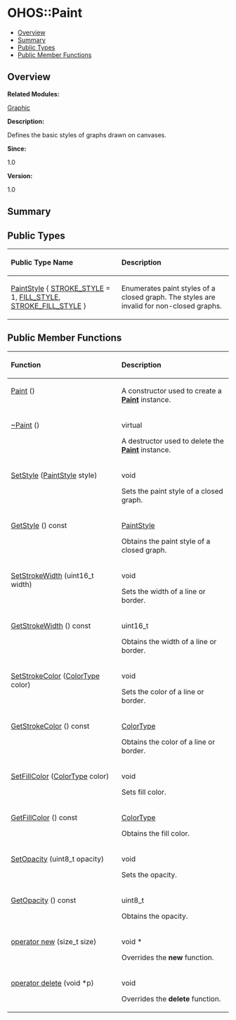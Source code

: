 # OHOS::Paint<a name="ZH-CN_TOPIC_0000001055078161"></a>

-   [Overview](#section1608281812165634)
-   [Summary](#section757770120165634)
-   [Public Types](#pub-types)
-   [Public Member Functions](#pub-methods)

## **Overview**<a name="section1608281812165634"></a>

**Related Modules:**

[Graphic](Graphic.md)

**Description:**

Defines the basic styles of graphs drawn on canvases. 

**Since:**

1.0

**Version:**

1.0

## **Summary**<a name="section757770120165634"></a>

## Public Types<a name="pub-types"></a>

<a name="table1392231340165634"></a>
<table><thead align="left"><tr id="row215063919165634"><th class="cellrowborder" valign="top" width="50%" id="mcps1.1.3.1.1"><p id="p1653489585165634"><a name="p1653489585165634"></a><a name="p1653489585165634"></a>Public Type Name</p>
</th>
<th class="cellrowborder" valign="top" width="50%" id="mcps1.1.3.1.2"><p id="p895801104165634"><a name="p895801104165634"></a><a name="p895801104165634"></a>Description</p>
</th>
</tr>
</thead>
<tbody><tr id="row1893458424165634"><td class="cellrowborder" valign="top" width="50%" headers="mcps1.1.3.1.1 "><p id="p1698399417165634"><a name="p1698399417165634"></a><a name="p1698399417165634"></a><a href="Graphic.md#ga548320a469b7862fa416af062cad5d7a">PaintStyle</a> { <a href="Graphic.md#gga548320a469b7862fa416af062cad5d7aa16a9f85a0cca54cb2e20bb58a6a41a41">STROKE_STYLE</a> = 1, <a href="Graphic.md#gga548320a469b7862fa416af062cad5d7aa706e9d250b4f9ef43008dcd61eb67bb6">FILL_STYLE</a>, <a href="Graphic.md#gga548320a469b7862fa416af062cad5d7aa30415cae54bf38e3275e847b5ab3ef1c">STROKE_FILL_STYLE</a> }</p>
</td>
<td class="cellrowborder" valign="top" width="50%" headers="mcps1.1.3.1.2 "><p id="p533466512165634"><a name="p533466512165634"></a><a name="p533466512165634"></a>Enumerates paint styles of a closed graph. The styles are invalid for non-closed graphs. </p>
</td>
</tr>
</tbody>
</table>

## Public Member Functions<a name="pub-methods"></a>

<a name="table339654757165634"></a>
<table><thead align="left"><tr id="row1759182154165634"><th class="cellrowborder" valign="top" width="50%" id="mcps1.1.3.1.1"><p id="p239183635165634"><a name="p239183635165634"></a><a name="p239183635165634"></a>Function</p>
</th>
<th class="cellrowborder" valign="top" width="50%" id="mcps1.1.3.1.2"><p id="p56459936165634"><a name="p56459936165634"></a><a name="p56459936165634"></a>Description</p>
</th>
</tr>
</thead>
<tbody><tr id="row1131110127165634"><td class="cellrowborder" valign="top" width="50%" headers="mcps1.1.3.1.1 "><p id="p309523746165634"><a name="p309523746165634"></a><a name="p309523746165634"></a><a href="Graphic.md#ga68ecc0cb6bc379284fd1fbaebb8dcfcd">Paint</a> ()</p>
</td>
<td class="cellrowborder" valign="top" width="50%" headers="mcps1.1.3.1.2 "><p id="p1236119737165634"><a name="p1236119737165634"></a><a name="p1236119737165634"></a> </p>
<p id="p146184701165634"><a name="p146184701165634"></a><a name="p146184701165634"></a>A constructor used to create a <strong id="b1005580353165634"><a name="b1005580353165634"></a><a name="b1005580353165634"></a><a href="OHOS-Paint.md">Paint</a></strong> instance. </p>
</td>
</tr>
<tr id="row106794390165634"><td class="cellrowborder" valign="top" width="50%" headers="mcps1.1.3.1.1 "><p id="p305453845165634"><a name="p305453845165634"></a><a name="p305453845165634"></a><a href="Graphic.md#ga53f5ef8053f9e468a2fcf6c81449d16d">~Paint</a> ()</p>
</td>
<td class="cellrowborder" valign="top" width="50%" headers="mcps1.1.3.1.2 "><p id="p1492284052165634"><a name="p1492284052165634"></a><a name="p1492284052165634"></a>virtual </p>
<p id="p1055142511165634"><a name="p1055142511165634"></a><a name="p1055142511165634"></a>A destructor used to delete the <strong id="b739039538165634"><a name="b739039538165634"></a><a name="b739039538165634"></a><a href="OHOS-Paint.md">Paint</a></strong> instance. </p>
</td>
</tr>
<tr id="row455024755165634"><td class="cellrowborder" valign="top" width="50%" headers="mcps1.1.3.1.1 "><p id="p1172485942165634"><a name="p1172485942165634"></a><a name="p1172485942165634"></a><a href="Graphic.md#gab93dc15f466a656150e62d7620d34333">SetStyle</a> (<a href="Graphic.md#ga548320a469b7862fa416af062cad5d7a">PaintStyle</a> style)</p>
</td>
<td class="cellrowborder" valign="top" width="50%" headers="mcps1.1.3.1.2 "><p id="p444014318165634"><a name="p444014318165634"></a><a name="p444014318165634"></a>void </p>
<p id="p169833901165634"><a name="p169833901165634"></a><a name="p169833901165634"></a>Sets the paint style of a closed graph. </p>
</td>
</tr>
<tr id="row836922792165634"><td class="cellrowborder" valign="top" width="50%" headers="mcps1.1.3.1.1 "><p id="p1034015968165634"><a name="p1034015968165634"></a><a name="p1034015968165634"></a><a href="Graphic.md#ga18429dcf1a0dfbe0bf3e5718efa65128">GetStyle</a> () const</p>
</td>
<td class="cellrowborder" valign="top" width="50%" headers="mcps1.1.3.1.2 "><p id="p783913196165634"><a name="p783913196165634"></a><a name="p783913196165634"></a><a href="Graphic.md#ga548320a469b7862fa416af062cad5d7a">PaintStyle</a> </p>
<p id="p1411499676165634"><a name="p1411499676165634"></a><a name="p1411499676165634"></a>Obtains the paint style of a closed graph. </p>
</td>
</tr>
<tr id="row742250383165634"><td class="cellrowborder" valign="top" width="50%" headers="mcps1.1.3.1.1 "><p id="p673384006165634"><a name="p673384006165634"></a><a name="p673384006165634"></a><a href="Graphic.md#gad56b6b014e1d061ba93ba8e6c135b90a">SetStrokeWidth</a> (uint16_t width)</p>
</td>
<td class="cellrowborder" valign="top" width="50%" headers="mcps1.1.3.1.2 "><p id="p129865907165634"><a name="p129865907165634"></a><a name="p129865907165634"></a>void </p>
<p id="p7888841165634"><a name="p7888841165634"></a><a name="p7888841165634"></a>Sets the width of a line or border. </p>
</td>
</tr>
<tr id="row1510225373165634"><td class="cellrowborder" valign="top" width="50%" headers="mcps1.1.3.1.1 "><p id="p757381944165634"><a name="p757381944165634"></a><a name="p757381944165634"></a><a href="Graphic.md#gaf8420a460f4a21c9208674e07893c3f0">GetStrokeWidth</a> () const</p>
</td>
<td class="cellrowborder" valign="top" width="50%" headers="mcps1.1.3.1.2 "><p id="p258287946165634"><a name="p258287946165634"></a><a name="p258287946165634"></a>uint16_t </p>
<p id="p1420446072165634"><a name="p1420446072165634"></a><a name="p1420446072165634"></a>Obtains the width of a line or border. </p>
</td>
</tr>
<tr id="row1226207493165634"><td class="cellrowborder" valign="top" width="50%" headers="mcps1.1.3.1.1 "><p id="p2057775513165634"><a name="p2057775513165634"></a><a name="p2057775513165634"></a><a href="Graphic.md#gaff7464c7456b1e7caf9464ff61ab2527">SetStrokeColor</a> (<a href="OHOS-Color32.md">ColorType</a> color)</p>
</td>
<td class="cellrowborder" valign="top" width="50%" headers="mcps1.1.3.1.2 "><p id="p1946395163165634"><a name="p1946395163165634"></a><a name="p1946395163165634"></a>void </p>
<p id="p232952289165634"><a name="p232952289165634"></a><a name="p232952289165634"></a>Sets the color of a line or border. </p>
</td>
</tr>
<tr id="row2124904165165634"><td class="cellrowborder" valign="top" width="50%" headers="mcps1.1.3.1.1 "><p id="p1921028960165634"><a name="p1921028960165634"></a><a name="p1921028960165634"></a><a href="Graphic.md#gaf9dba05cf9c9f91853a523d961e76fb1">GetStrokeColor</a> () const</p>
</td>
<td class="cellrowborder" valign="top" width="50%" headers="mcps1.1.3.1.2 "><p id="p895862045165634"><a name="p895862045165634"></a><a name="p895862045165634"></a><a href="OHOS-Color32.md">ColorType</a> </p>
<p id="p414854768165634"><a name="p414854768165634"></a><a name="p414854768165634"></a>Obtains the color of a line or border. </p>
</td>
</tr>
<tr id="row124707771165634"><td class="cellrowborder" valign="top" width="50%" headers="mcps1.1.3.1.1 "><p id="p789722065165634"><a name="p789722065165634"></a><a name="p789722065165634"></a><a href="Graphic.md#gab1b0e3a5e21ce2ec8454311ed31956ae">SetFillColor</a> (<a href="OHOS-Color32.md">ColorType</a> color)</p>
</td>
<td class="cellrowborder" valign="top" width="50%" headers="mcps1.1.3.1.2 "><p id="p495448979165634"><a name="p495448979165634"></a><a name="p495448979165634"></a>void </p>
<p id="p274743150165634"><a name="p274743150165634"></a><a name="p274743150165634"></a>Sets fill color. </p>
</td>
</tr>
<tr id="row1960935735165634"><td class="cellrowborder" valign="top" width="50%" headers="mcps1.1.3.1.1 "><p id="p1325062622165634"><a name="p1325062622165634"></a><a name="p1325062622165634"></a><a href="Graphic.md#gadc1b88c39670f103e0c84a089e2178cf">GetFillColor</a> () const</p>
</td>
<td class="cellrowborder" valign="top" width="50%" headers="mcps1.1.3.1.2 "><p id="p1744489354165634"><a name="p1744489354165634"></a><a name="p1744489354165634"></a><a href="OHOS-Color32.md">ColorType</a> </p>
<p id="p1462064907165634"><a name="p1462064907165634"></a><a name="p1462064907165634"></a>Obtains the fill color. </p>
</td>
</tr>
<tr id="row972701281165634"><td class="cellrowborder" valign="top" width="50%" headers="mcps1.1.3.1.1 "><p id="p837529617165634"><a name="p837529617165634"></a><a name="p837529617165634"></a><a href="Graphic.md#gacd329fb89bbf6f0e3fd4f9a61f4ce60f">SetOpacity</a> (uint8_t opacity)</p>
</td>
<td class="cellrowborder" valign="top" width="50%" headers="mcps1.1.3.1.2 "><p id="p2064756805165634"><a name="p2064756805165634"></a><a name="p2064756805165634"></a>void </p>
<p id="p2080511134165634"><a name="p2080511134165634"></a><a name="p2080511134165634"></a>Sets the opacity. </p>
</td>
</tr>
<tr id="row183741147165634"><td class="cellrowborder" valign="top" width="50%" headers="mcps1.1.3.1.1 "><p id="p49471964165634"><a name="p49471964165634"></a><a name="p49471964165634"></a><a href="Graphic.md#ga3a47fccd734ec0e79af89bedacdd4357">GetOpacity</a> () const</p>
</td>
<td class="cellrowborder" valign="top" width="50%" headers="mcps1.1.3.1.2 "><p id="p1708402357165634"><a name="p1708402357165634"></a><a name="p1708402357165634"></a>uint8_t </p>
<p id="p1227802135165634"><a name="p1227802135165634"></a><a name="p1227802135165634"></a>Obtains the opacity. </p>
</td>
</tr>
<tr id="row2099790498165634"><td class="cellrowborder" valign="top" width="50%" headers="mcps1.1.3.1.1 "><p id="p454398146165634"><a name="p454398146165634"></a><a name="p454398146165634"></a><a href="Graphic.md#ga4854963aa969ee20a6cd174a70f5cd23">operator new</a> (size_t size)</p>
</td>
<td class="cellrowborder" valign="top" width="50%" headers="mcps1.1.3.1.2 "><p id="p1713238582165634"><a name="p1713238582165634"></a><a name="p1713238582165634"></a>void * </p>
<p id="p1426152390165634"><a name="p1426152390165634"></a><a name="p1426152390165634"></a>Overrides the <strong id="b1919687634165634"><a name="b1919687634165634"></a><a name="b1919687634165634"></a>new</strong> function. </p>
</td>
</tr>
<tr id="row1208709897165634"><td class="cellrowborder" valign="top" width="50%" headers="mcps1.1.3.1.1 "><p id="p1997522960165634"><a name="p1997522960165634"></a><a name="p1997522960165634"></a><a href="Graphic.md#gadf1997a0f56ac2b220e7f0f8e8e0a6ef">operator delete</a> (void *p)</p>
</td>
<td class="cellrowborder" valign="top" width="50%" headers="mcps1.1.3.1.2 "><p id="p713686577165634"><a name="p713686577165634"></a><a name="p713686577165634"></a>void </p>
<p id="p561272006165634"><a name="p561272006165634"></a><a name="p561272006165634"></a>Overrides the <strong id="b1344123947165634"><a name="b1344123947165634"></a><a name="b1344123947165634"></a>delete</strong> function. </p>
</td>
</tr>
</tbody>
</table>

